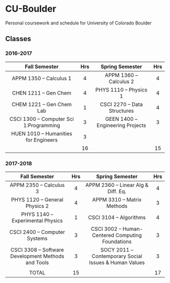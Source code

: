 # CU-Boulder
Personal coursework and schedule for University of Colorado Boulder

## Classes
### 2016-2017
|              Fall Semester             | Hrs |          Spring Semester         | Hrs |
|:--------------------------------------:|:---:|:--------------------------------:|:---:|
| APPM 1350 – Calculus 1                 | 4   | APPM 1360 – Calculus 2           | 4   |
| CHEN 1211 – Gen Chem                   | 4   | PHYS 1110 – Physics 1            | 4   |
| CHEM 1221 – Gen Chem Lab               | 1   | CSCI 2270 – Data Structures      | 4   |
| CSCI 1300 – Computer Sci 1:Programming | 3   | GEEN 1400 – Engineering Projects | 3   |
| HUEN 1010 – Humanities for Engineers   | 3   |                                  |     |
|                                        | 16  |                                  | 15  |

### 2017-2018
|                    Fall Semester                   | Hrs |                    Spring Semester                    | Hrs |
|:--------------------------------------------------:|:---:|:-----------------------------------------------------:|:---:|
| APPM 2350 – Calculus 3                             | 4   | APPM 2360 – Linear Alg & Diff. Eq.                    | 4   |
| PHYS 1120 – General Physics 2                      | 4   | APPM 3310 – Matrix Methods                            | 3   |
| PHYS 1140 – Experimental Physics                   | 1   | CSCI 3104 – Algorithms                                | 4   |
| CSCI 2400 – Computer Systems                       | 3   | CSCI 3002 – Human-Centered Computing Foundations      | 3   |
| CSCI 3308 – Software Development Methods and Tools | 3   | SOCY 2011 – Contemporary Social Issues & Human Values | 3   |
|                                                    |     |                                                       |     |
| TOTAL                                              | 15  |                                                       | 17  |
